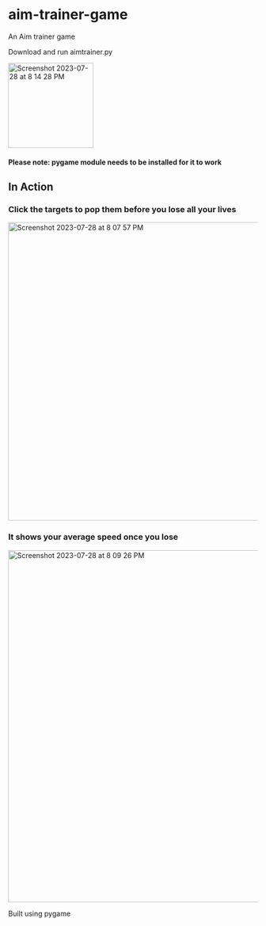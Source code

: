 # aim-trainer-game
 An Aim trainer game

Download and run aimtrainer.py

<img width="172" alt="Screenshot 2023-07-28 at 8 14 28 PM" src="https://github.com/Dljdd/aim-trainer-game/assets/68500873/9046fee0-2f68-427f-ac7d-3552759f73fa">

#### Please note: pygame module needs to be installed for it to work

## In Action

### Click the targets to pop them before you lose all your lives
<img width="603" alt="Screenshot 2023-07-28 at 8 07 57 PM" src="https://github.com/Dljdd/aim-trainer-game/assets/68500873/9b10e224-c71b-4386-ab59-4438bcf39661">


### It shows your average speed once you lose
<img width="712" alt="Screenshot 2023-07-28 at 8 09 26 PM" src="https://github.com/Dljdd/aim-trainer-game/assets/68500873/99863646-bb2a-4954-a670-d053a78296c4">


Built using pygame
